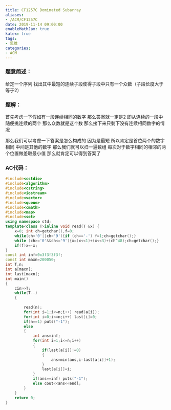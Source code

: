 ```yaml
---
title: CF1257C Dominated Subarray
aliases:
- /ACM/CF1257C
date: 2019-11-14 09:00:00
enableMathJax: true
katex: true
tags:
- 思维
categories:
- ACM
---
```

### 题意简述：
给定一个序列 找出其中最短的连续子段使得子段中只有一个众数（子段长度大于等于2）
<!--more-->
### 题解：
首先考虑一下假如有一段连续相同的数字 那么答案就一定是2 即从连续的一段中随便挑连续的两个 那么众数就是这个数 那么接下来只剩下没有连续相同数字的情况

那么我们可以考虑一下答案是怎么构成的 因为是最短 所以肯定是首位两个的数字相同 中间是其他的数字 那么我们就可以扫一遍数组 每次对于数字相同的相邻的两个位置做差取最小值 那么就肯定可以得到答案了

### AC代码：
```cpp
#include<cstdio>
#include<algorithm>
#include<cstring>
#include<iostream>
#include<vector>
#include<queue>
#include<cmath>
#include<map>
#include<set>
using namespace std;
template<class T>inline void read(T &x) {
    x=0; int ch=getchar(),f=0;
    while(ch<'0'||ch>'9'){if (ch=='-') f=1;ch=getchar();}
    while (ch>='0'&&ch<='9'){x=(x<<1)+(x<<3)+(ch^48);ch=getchar();}
    if(f)x=-x;
}
const int inf=0x3f3f3f3f;
const int maxn=200050;
int T,n;
int a[maxn];
int last[maxn];
int main()
{
	cin>>T;
	while(T--)
	{
		
		read(n);
		for(int i=1;i<=n;i++) read(a[i]);
		for(int i=0;i<=n;i++) last[i]=0;
		if(n==1) puts("-1");
		else
		{
			int ans=inf;
			for(int i=1;i<=n;i++)
			{
				if(last[a[i]]!=0)
				{
					ans=min(ans,i-last[a[i]]+1);
				}
				last[a[i]]=i;
			}
			if(ans==inf) puts("-1");
			else cout<<ans<<endl;
		}
	}
	return 0;
}

```